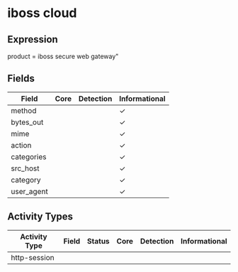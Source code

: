 iboss cloud
===========

Expression
----------

product = iboss secure web gateway"

Fields
------

| Field      | Core | Detection | Informational |
| ---------- | ---- | --------- | ------------- |
| method     |      |           | &#10003;      |
| bytes_out  |      |           | &#10003;      |
| mime       |      |           | &#10003;      |
| action     |      |           | &#10003;      |
| categories |      |           | &#10003;      |
| src_host   |      |           | &#10003;      |
| category   |      |           | &#10003;      |
| user_agent |      |           | &#10003;      |

Activity Types
--------------

| Activity Type | Field | Status | Core | Detection | Informational |
| ------------- | ----- | ------ | ---- | --------- | ------------- |
| http-session  |       |        |      |           |               |

